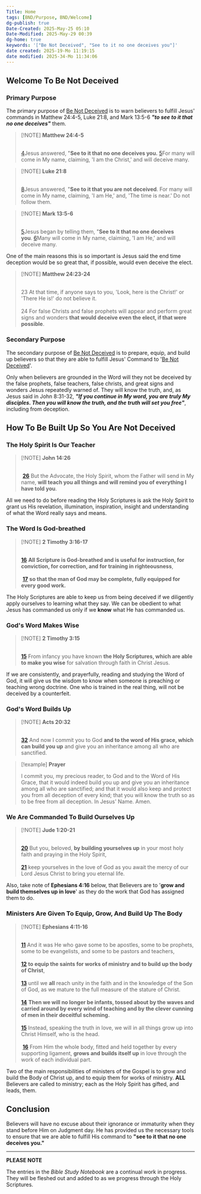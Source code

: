 ```yaml
---
Title: Home
tags: [BND/Purpose, BND/Welcome]
dg-publish: true
Date-Created: 2025-May-25 05:10
Date-Modified: 2025-May-29 00:39
dg-home: true
keywords: '["Be Not Deceived", "See to it no one deceives you"]'
date created: 2025-19-Mo 11:19:15
date modified: 2025-34-Mo 11:34:06
---
```

## Welcome To Be Not Deceived

### Primary Purpose

The primary purpose of [Be Not Deceived](https://benotdeceived.org) is to warn believers to fulfill Jesus' commands in Matthew 24:4-5, Luke 21:8, and Mark 13:5-6 ***"to see to it that no one deceives"*** them.

> [!NOTE] **Matthew 24:4-5** <br><br>
>
> [4](https://www.google.com/url?sa=E&q=https%3A%2F%2Fbiblehub.com%2Fmatthew%2F24-4.htm)Jesus answered, "**See to it that no one deceives you.** [5](https://www.google.com/url?sa=E&q=https%3A%2F%2Fbiblehub.com%2Fmatthew%2F24-5.htm)For many will come in My name, claiming, 'I am the Christ,' and will deceive many.

> [!NOTE] **Luke 21:8** <br><br>
>
> [8](https://www.google.com/url?sa=E&q=https%3A%2F%2Fbiblehub.com%2Fluke%2F21-8.htm)Jesus answered, "**See to it that you are not deceived**. For many will come in My name, claiming, 'I am He,' and, 'The time is near.' Do not follow them.

> [!NOTE] **Mark 13:5-6** <br><br>
>
> [5](https://www.google.com/url?sa=E&q=https%3A%2F%2Fbiblehub.com%2Fmark%2F13-5.htm)Jesus began by telling them, "**See to it that no one deceives you**. [6](https://www.google.com/url?sa=E&q=https%3A%2F%2Fbiblehub.com%2Fmark%2F13-6.htm)Many will come in My name, claiming, 'I am He,' and will deceive many.

One of the main reasons this is so important is Jesus said the end time deception would be so great that, if possible, would even deceive the elect.

> [!NOTE] **Matthew 24:23-24** <br><br>  
>
> 23 At that time, if anyone says to you, 'Look, here is the Christ!' or 'There He is!' do not believe it. <br><br> 24 For false Christs and false prophets will appear and perform great signs and wonders **that would deceive even the elect, if that were possible**.

### Secondary Purpose

The secondary purpose of [Be Not Deceived](https://benotdeceived.org) is to prepare, equip, and build up believers so that they are able to fulfill Jesus' Command to '[Be Not Deceived](https://benotdeceived.org)'.

Only when believers are grounded in the Word will they not be deceived by the false prophets, false teachers, false christs, and great signs and wonders Jesus repeatedly warned of. They will know the truth, and, as Jesus said in John 8:31-32, ***"If you continue in My word, you are truly My disciples. Then you will know the truth, and the truth will set you free"***, including from deception.

## How To Be Built Up So You Are Not Deceived

### The Holy Spirit Is Our Teacher

> [!NOTE] **John 14:26** <br><br>
>
>  [**26**](https://biblehub.com/john/14-26.htm) But the Advocate, the Holy Spirit, whom the Father will send in My name, **will teach you all things and will remind you of everything I have told you**.

All we need to do before reading the Holy Scriptures is ask the Holy Spirit to grant us His revelation, illumination, inspiration, insight and understanding of what the Word really says and means.

### The Word Is God-breathed

> [!NOTE] **2 Timothy 3:16-17** <br><br>
>
> [**16**](https://biblehub.com/2_timothy/3-16.htm) **All Scripture is God-breathed and is useful for instruction, for conviction, for correction, and for training in righteousness**, <br><br> [**17**](https://biblehub.com/2_timothy/3-17.htm) **so that the man of God may be complete, fully equipped for every good work.**

The Holy Scriptures are able to keep us from being deceived if we diligently apply ourselves to learning what they say. We can be obedient to what Jesus has commanded us only if we **know** what He has commanded us.  

### God's Word Makes Wise

> [!NOTE] **2 Timothy 3:15** <br><br>
>
> [**15**](https://biblehub.com/2_timothy/3-15.htm) From infancy you have known **the Holy Scriptures, which are able to make you wise** for salvation through faith in Christ Jesus.

If we are consistently, and prayerfully, reading and studying the Word of God, it will give us the wisdom to know when someone is preaching or teaching wrong doctrine. One who is trained in the real thing, will not be deceived by a counterfeit.

### God's Word Builds Up

> [!NOTE] **Acts 20:32** <br><br>
>
> [**32**](https://biblehub.com/acts/20-32.htm) And now I commit you to God **and to the word of His grace, which can build you up** and give you an inheritance among all who are sanctified.

> [!example] **Prayer**
>
> I commit you, my precious reader, to God and to the Word of His Grace, that it would indeed build you up and give you an inheritance among all who are sanctified; and that it would also keep and protect you from all deception of every kind; that you will know the truth so as to be free from all deception. In Jesus' Name. Amen.

### We Are Commanded To Build Ourselves Up

> [!NOTE] **Jude 1:20-21** <br></br>
>
> [**20**](https://biblehub.com/jude/1-20.htm) But you, beloved, **by building yourselves up** in your most holy faith and praying in the Holy Spirit, <br><br> [**21**](https://biblehub.com/jude/1-21.htm) keep yourselves in the love of God as you await the mercy of our Lord Jesus Christ to bring you eternal life.

Also, take note of **Ephesians 4:16** below, that Believers are to '**grow and build themselves up in love**' as they do the work that God has assigned them to do.

### Ministers Are Given To Equip, Grow, And Build Up The Body

> [!NOTE] **Ephesians 4:11-16** <br></br>
>
> [**11**](https://biblehub.com/ephesians/4-11.htm) And it was He who gave some to be apostles, some to be prophets, some to be evangelists, and some to be pastors and teachers, <br><br> [**12**](https://biblehub.com/ephesians/4-12.htm) **to equip the saints for works of ministry and to build up the body of Christ**, <br><br> [**13**](https://biblehub.com/ephesians/4-13.htm) until we **all** reach unity in the faith and in the knowledge of the Son of God, as we mature to the full measure of the stature of Christ. <br><br> [**14**](https://biblehub.com/ephesians/4-14.htm) **Then we will no longer be infants, tossed about by the waves and carried around by every wind of teaching and by the clever cunning of men in their deceitful scheming.** <br><br> [**15**](https://biblehub.com/ephesians/4-15.htm) Instead, speaking the truth in love, we will in all things grow up into Christ Himself, who is the head. <br><br> [**16**](https://biblehub.com/ephesians/4-16.htm) From Him the whole body, fitted and held together by every supporting ligament, **grows and builds itself up** in love through the work of each individual part.

Two of the main responsibilities of ministers of the Gospel is to grow and build the Body of Christ up, and to equip them for works of ministry. **ALL** Believers are called to ministry; each as the Holy Spirit has gifted, and leads, them.

## Conclusion

Believers will have no excuse about their ignorance or immaturity when they stand before Him on Judgment day. He has provided us the necessary tools to ensure that we are able to fulfill His command to **"see to it that no one deceives you."**

---

**PLEASE NOTE**

The entries in the *Bible Study Notebook* are a continual work in progress. They will be fleshed out and added to as we progress through the Holy Scriptures.  
